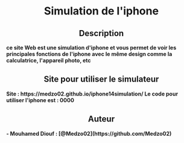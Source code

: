 <p align="center">
    <h1 align="center">Simulation de l'iphone</h1>
</p>
<p align="center">
       <h2 align="center">Description</h2>
    <b>
        ce site Web est une simulation d'iphone et vous permet de voir les principales fonctions de l'iphone avec le même design comme la calculatrice, l'appareil photo, etc
  </b>  
</p>
<p align="center">
       <h2 align="center">Site pour utiliser le simulateur</h2>
    <b>
      Site : https://medzo02.github.io/iphone14simulation/
    Le code pour utiliser l'iphone est : 0000
  </b>  
</p>
<p align="center">
       <h2 align="center">Auteur</h2>
    <b>
     - Mouhamed Diouf : [@Medzo02](https://github.com/Medzo02)
  </b>  
</p>
